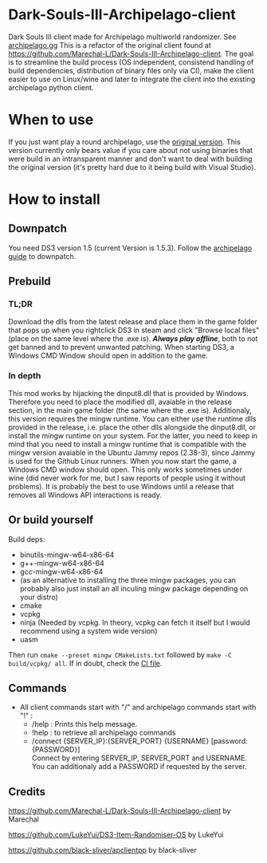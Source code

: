 # Dark-Souls-III-Archipelago-client

Dark Souls III client made for Archipelago multiworld randomizer. See [archipelago.gg](https://archipelago.gg/)
This is a refactor of the original client found at https://github.com/Marechal-L/Dark-Souls-III-Archipelago-client.
The goal is to streamline the build process (OS independent, consistend handling of build dependencies, distribution of binary files only via CI), make the client easier to use on Linux/wine and later to integrate the client into the existing archipelago python client.

# When to use
If you just want play a round archipelago, use the [original version](https://github.com/Marechal-L/Dark-Souls-III-Archipelago-client/releases).
This version currently only bears value if you care about not using binaries that were build in an intransparent manner and don't want to deal with building the original version (it's pretty hard due to it being build with Visual Studio).


# How to install

## Downpatch
You need DS3 version 1.5 (current Version is 1.5.3).
Follow the [archipelago guide](https://archipelago.gg/tutorial/Dark%20Souls%20III/setup/en) to downpatch.

## Prebuild
### TL;DR
Download the dlls from the latest release and place them in the game folder that pops up when you rightclick DS3 in steam and click "Browse local files" (place on the same level where the .exe is).
***Always play offline***, both to not get banned and to prevent unwanted patching.
When starting DS3, a Windows CMD Window should open in addition to the game.

### In depth
This mod works by hijacking the dinput8.dll that is provided by Windows.
Therefore you need to place the modified dll, avaiable in the release section, in the main game folder (the same where the .exe is).
Additionaly, this version requires the mingw runtime.
You can either use the runtime dlls provided in the release, i.e. place the other dlls alongside the dinput8.dll, or install the mingw runtime on your system.
For the latter, you need to keep in mind that you need to install a mingw runtime that is compatible with the mingw version avaiable in the Ubuntu Jammy repos (2.38-3), since Jammy is used for the Github Linux runners.
When you now start the game, a Windows CMD window should open.
This only works sometimes under wine (did never work for me, but I saw reports of people using it without problems).
It is probably the best to use Windows until a release that removes all Windows API interactions is ready.


## Or build yourself
Build deps:
- binutils-mingw-w64-x86-64
- g++-mingw-w64-x86-64
- gcc-mingw-w64-x86-64
- (as an alternative to installing the three mingw packages, you can probably also just install an all inculing mingw package depending on your distro)
- cmake
- vcpkg
- ninja (Needed by vcpkg. In theory, vcpkg can fetch it itself but I would recommend using a system wide version)
- uasm

Then run ```cmake --preset mingw CMakeLists.txt``` followed by ```make -C build/vcpkg/ all```.
If in doubt, check the [CI file](https://github.com/SebastianMeinberger/Dark-Souls-III-Archipelago-client/blob/main/.github/workflows/build-release.yml).

## Commands
- All client commands start with "/" and archipelago commands start with "!" :
	- /help : Prints this help message.
	- !help : to retrieve all archipelago commands
	- /connect {SERVER_IP}:{SERVER_PORT} {USERNAME} [password:{PASSWORD}]  
	Connect by entering SERVER_IP, SERVER_PORT and USERNAME. You can additionaly add a PASSWORD if requested by the server.
	
## Credits
https://github.com/Marechal-L/Dark-Souls-III-Archipelago-client by Marechal

https://github.com/LukeYui/DS3-Item-Randomiser-OS by LukeYui  

https://github.com/black-sliver/apclientpp by black-sliver



